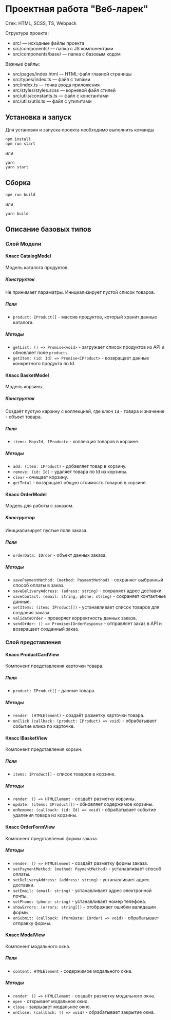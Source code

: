 # Проектная работа "Веб-ларек"

Стек: HTML, SCSS, TS, Webpack

Структура проекта:
- src/ — исходные файлы проекта
- src/components/ — папка с JS компонентами
- src/components/base/ — папка с базовым кодом

Важные файлы:
- src/pages/index.html — HTML-файл главной страницы
- src/types/index.ts — файл с типами
- src/index.ts — точка входа приложения
- src/styles/styles.scss — корневой файл стилей
- src/utils/constants.ts — файл с константами
- src/utils/utils.ts — файл с утилитами

## Установка и запуск

Для установки и запуска проекта необходимо выполнить команды

```
npm install
npm run start
```

или

```
yarn
yarn start
```
## Сборка

```
npm run build
```

или

```
yarn build
```

## Описание базовых типов

### Слой Модели

#### Класс CatalogModel

Модель каталога продуктов.

##### Конструкток

Не принимает параматры. Инициализирует пустой список товаров.

##### Поля

- `product: IProduct[]` - массив продуктов, который хранит данные каталога.

##### Методы

- `getList: () => Promise<void>` - загружает список продуктов из API и обновляет поле `products`.
- `getItem: (id: Id) => Promise<IProduct>` - возвращает данные конкретного продукта по Id.

#### Класс BasketModel

Модель корзины.

##### Конструкток

Создаёт пустую карзину с коллекцией, где ключ `Id` - товара и значение - объект товара.

##### Поля

- `items: Map<Id, IProduct>` - коллекция товаров в корзине.

##### Методы

- `add: (item: IProduct)` - добавляет товар в корзину.
- `remove: (id: Id)` - удаляет товара по Id из корзины.
- `clear` - очищает корзину.
- `getTotal` - возвращает общую стоимость товаров в корзине.

#### Класс OrderModel

Модель для работы с заказом.

##### Конструктор

Инициализирует пустые поля заказа.

##### Поля

- `orderData: IOrder` - объект данных заказа.

##### Методы

- `savePaymentMethod: (method: PaymentMethod)` - сохраняет выбранный способ оплаты в заказ.
- `saveDeliveryAddress: (adress: string)` - сохраняет адрес доставки.
- `saveContact: (email: string, phone: string)` - сохраняет контактные данные.
- `setItems: (item: IProduct[])` - устанавливает список товаров для создания заказа.
- `validateOrder` - проверяет корректность данных заказа.
- `sendOrder: () => Promise<IOrderResponse` - отправляет заказ в API и возвращает созданный заказ.

### Слой представления

#### Класс ProductCardView

Компонент представления карточки товара.

##### Поля

- `product: IProduct[]` - данные товара.

##### Методы

- `render: (HTMLElement)` - создаёт разметку карточки товара.
- `onClick (callback: (product: IProduct) => void)` - обрабатывает событие клика по карточке.

#### Класс IBasketView

Компонент представления корзин.

##### Поля

- `items: IProduct[]` - список товаров в корзине.

##### Методы

- `render: () => HTMLElement` - создаёт разметку корзины.
- `update: (items: IProduct[])` - обновляет содержимое корзины.
- `onRemove: (callback: (id: Id) => void)` - обрабатывает событие удаления товара из корзины.

#### Класс OrderFormView

Компонент представления формы заказа.

##### Методы

- `render: () => HTMLElement` - создаёт разметку формы заказа.
- `setPaymentMethod: (method: PaymentMethod)` - устанавливает способ оплаты.
- `setDeliveryAddress: (address: string)` - устанавливает адрес доставки.
- `setEmail: (email: string)` - устанавливает адрес электронной почты.
- `setPhone: (phone: string)` - устанавливает номер телефона.
- `showErrors: (errors: string[])` - отображает ошибки валидации формы.
- `onSubmit: (callback: (formData: IOrder) => void)` - обрабатывает отправку формы.

#### Класс ModalView

Компонент модального окна.

##### Поля

- `content: HTMLElement` - содержимое модального окна.

##### Методы

- `render: () => HTMLElement` - создаёт разметку модального окна.
- `open` - открывает модальное окно.
- `close` - закрывает модальное окно.
- `onClose: (callback: () => void)` - обрабатывает закрытие окна.
